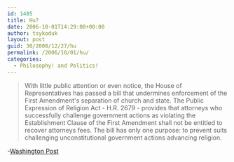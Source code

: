 ```yaml
---
id: 1485
title: Hu?
date: 2006-10-01T14:29:00+00:00
author: tsykoduk
layout: post
guid: 30/2008/12/27/hu
permalink: /2006/10/01/hu/
categories:
  - Philosophy! and Politics!
---
```

<blockquote>With little public attention or even notice, the House of Representatives has passed a bill that undermines enforcement of the First Amendment's separation of church and state. The Public Expression of Religion Act - H.R. 2679 - provides that attorneys who successfully challenge government actions as violating the Establishment Clause of the First Amendment shall not be entitled to recover attorneys fees. The bill has only one purpose: to prevent suits challenging unconstitutional government actions advancing religion.</blockquote>

-<a href="http://www.washingtonpost.com/wp-dyn/content/article/2006/09/29/AR2006092901055.html">Washington Post</a>